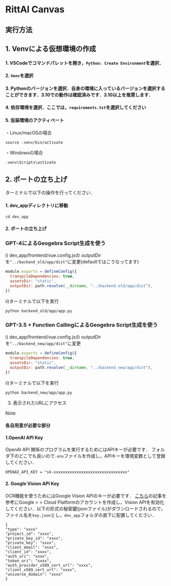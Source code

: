 # RittAI Canvas 

## 実行方法

## 1. Venvによる仮想環境の作成
#### 1. VSCodeでコマンドパレットを開き，`Python: Create Environment`を選択．
#### 2. `Venv`を選択
#### 3. Pythonのバージョンを選択．自身の環境に入っているバージョンを選択することができます．3.10での動作は確認済みです．3.10以上を推奨します．
#### 4. 依存環境を選択．ここでは，`requirements.txt`を選択してください
#### 5. 仮装環境のアクティベート

・Linux/macOSの場合
```
source .venv/bin/activate
```
・Windowsの場合
```
.venv\Scripts\activate
```
## 2. ポートの立ち上げ
ターミナルで以下の操作を行ってください．

#### 1. dev_appディレクトリに移動
```zsh:
cd dev_app
```
#### 2. ポートの立ち上げ

### GPT-4によるGeogebra Script生成を使う

i)  dev_app/frontend/vue.config.jsの outputDir を`"../backend_old/app/dist"`に変更(defaultではこうなってます)
```vue.config.js
module.exports = defineConfig({
  transpileDependencies: true,
  assetsDir: "static",
  outputDir: path.resolve(__dirname, "../backend_old/app/dist"),
})
```
ii)ターミナルで以下を実行
```zsh:
python backend_old/app/app.py
```

### GPT-3.5 + Function CallingによるGeogebra Script生成を使う

i)  dev_app/frontend/vue.config.jsの outputDir を`"../backend_new/app/dist"`に変更
```vue.config.js
module.exports = defineConfig({
  transpileDependencies: true,
  assetsDir: "static",
  outputDir: path.resolve(__dirname, "../backend_new/app/dist"),
})
```

ii)ターミナルで以下を実行
```zsh:
python backend_new/app/app.py
```

3. 表示されたURLにアクセス


> [!NOTE]
> #### 各自用意が必要な部分
> #### 1.OpenAI API Key
> OpenAI API 関係のプログラムを実行するためにはAPIキーが必要です．
> フォルダ下のどこでも良いので`.env`ファイルを作成し，APIキーを環境変数として登録してください．
> ```.env:.env
> OPENAI_API_KEY = "sk-xxxxxxxxxxxxxxxxxxxxxxxxxxxxxxxx"
> ```
> #### 2. Google Vision API Key
> OCR機能を使うためにはGoogle Vision APIのキーが必要です．
> [こちら](https://self-development.info/python%E3%81%A7google-cloud-vision-api%E3%82%92%E5%88%A9%E7%94%A8%E3%81%99%E3%82%8B%E6%96%B9%E6%B3%95/#google_vignette)の記事を参考にGoogle > > Cloud Platformのアカウントを作成し，Vision APIを有効化してください．以下の形式の秘密鍵(jsonファイル)がダウンロードされるので，ファイル名を`key.json`とし，`dev_app`フォルダの直下に配置してください．
> ```
> {
> "type": "xxxx"
> "project_id": "xxxx",
> "private_key_id": "xxxx",
> "private_key": "xxxx",
> "client_email": "xxxx",
> "client_id": "xxxx",
> "auth_uri": "xxxx",
> "token_uri": "xxxx",
> "auth_provider_x509_cert_url": "xxxx",
> "client_x509_cert_url": "xxxx",
> "universe_domain": "xxxx"
> }
> ```


